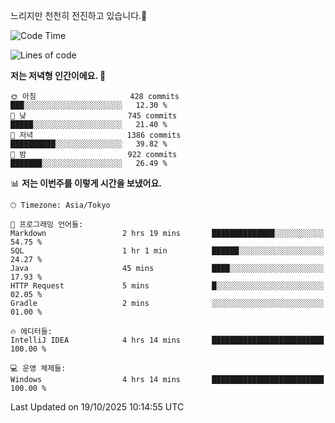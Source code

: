 느리지만 천천히 전진하고 있습니다.🐢

<!--START_SECTION:waka-->
![Code Time](http://img.shields.io/badge/Code%20Time-1%2C713%20hrs%205%20mins-blue)

![Lines of code](https://img.shields.io/badge/%EC%A0%80%EB%8A%94%20%EC%97%AC%ED%83%9C%EA%B9%8C%EC%A7%80%20-947.3%20thousand%20%EC%A4%84%EC%9D%98%20%EC%BD%94%EB%93%9C%EB%A5%BC%20%EC%9E%91%EC%84%B1%ED%96%88%EC%96%B4%EC%9A%94.-blue)

**저는 저녁형 인간이에요. 🦉** 

```text
🌞 아침                     428 commits         ███░░░░░░░░░░░░░░░░░░░░░░   12.30 % 
🌆 낮　                     745 commits         █████░░░░░░░░░░░░░░░░░░░░   21.40 % 
🌃 저녁                     1386 commits        ██████████░░░░░░░░░░░░░░░   39.82 % 
🌙 밤　                     922 commits         ███████░░░░░░░░░░░░░░░░░░   26.49 % 
```


📊 **저는 이번주를 이렇게 시간을 보냈어요.** 

```text
🕑︎ Timezone: Asia/Tokyo

💬 프로그래밍 언어들: 
Markdown                 2 hrs 19 mins       ██████████████░░░░░░░░░░░   54.75 % 
SQL                      1 hr 1 min          ██████░░░░░░░░░░░░░░░░░░░   24.27 % 
Java                     45 mins             ████░░░░░░░░░░░░░░░░░░░░░   17.93 % 
HTTP Request             5 mins              █░░░░░░░░░░░░░░░░░░░░░░░░   02.05 % 
Gradle                   2 mins              ░░░░░░░░░░░░░░░░░░░░░░░░░   01.00 % 

🔥 에디터들: 
IntelliJ IDEA            4 hrs 14 mins       █████████████████████████   100.00 % 

💻 운영 체제들: 
Windows                  4 hrs 14 mins       █████████████████████████   100.00 % 
```


 Last Updated on 19/10/2025 10:14:55 UTC
<!--END_SECTION:waka-->
